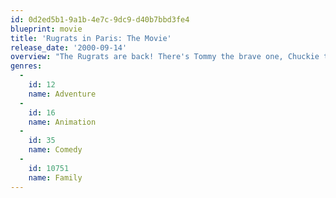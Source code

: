 ```yaml
---
id: 0d2ed5b1-9a1b-4e7c-9dc9-d40b7bbd3fe4
blueprint: movie
title: 'Rugrats in Paris: The Movie'
release_date: '2000-09-14'
overview: "The Rugrats are back! There's Tommy the brave one, Chuckie the timid one, Phil and Lil the odd couple, Dil, and spoiled brat Angelica. This time they're wreaking havoc in Paris, France, where Tommy's dad Stu is summoned after yet another one of his inventions took a dump."
genres:
  -
    id: 12
    name: Adventure
  -
    id: 16
    name: Animation
  -
    id: 35
    name: Comedy
  -
    id: 10751
    name: Family
---
```

